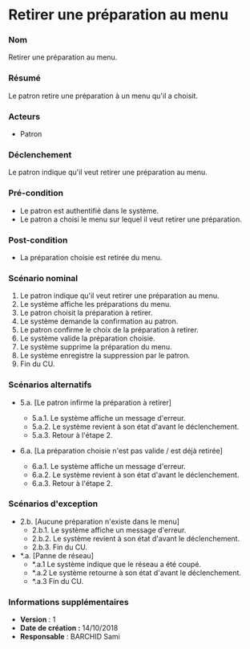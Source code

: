 # Retirer une préparation au menu

### Nom
Retirer une préparation au menu.

### Résumé
Le patron retire une préparation à un menu qu'il a choisit.

### Acteurs
- Patron

### Déclenchement
Le patron indique qu'il veut retirer une préparation au menu.

### Pré-condition
- Le patron est authentifié dans le système.
- Le patron a choisi le menu sur lequel il veut retirer une préparation.

### Post-condition
- La préparation choisie est retirée du menu.

### Scénario nominal
1. Le patron indique qu'il veut retirer une préparation au menu.
2. Le système affiche les préparations du menu.
3. Le patron choisit la préparation à retirer.
4. Le système demande la confirmation au patron.
5. Le patron confirme le choix de la préparation à retirer.
6. Le système valide la préparation choisie.
7. Le système supprime la préparation du menu.
8. Le système enregistre la suppression par le patron.
9. Fin du CU.

### Scénarios alternatifs
- 5.a. [Le patron infirme la préparation à retirer]
	- 5.a.1. Le système affiche un message d'erreur.
	- 5.a.2. Le système revient à son état d'avant le déclenchement.
	- 5.a.3. Retour à l'étape 2.

- 6.a. [La préparation choisie n'est pas valide / est déjà retirée]
	- 6.a.1. Le système affiche un message d'erreur.
	- 6.a.2. Le système revient à son état d'avant le déclenchement.
	- 6.a.3. Retour à l'étape 2.

### Scénarios d'exception
- 2.b. [Aucune préparation n'existe dans le menu]
	- 2.b.1. Le système affiche un message d'erreur.
	- 2.b.2. Le système revient à son état d'avant le déclenchement.
	- 2.b.3. Fin du CU.
- \*.a. [Panne de réseau]
	- \*.a.1 Le système indique que le réseau a été coupé.
	- \*.a.2 Le système retourne à son état d'avant le déclenchement.
	- \*.a.3 Fin du CU.

### Informations supplémentaires
- **Version** : 1
- **Date de création :** 14/10/2018
- **Responsable** : BARCHID Sami
